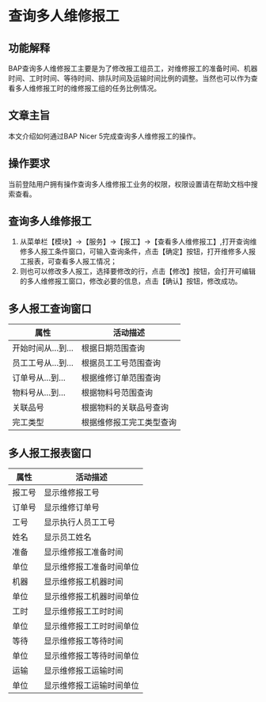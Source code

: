 # 查询多人维修报工

## 功能解释

BAP查询多人维修报工主要是为了修改报工组员工，对维修报工的准备时间、机器时间、工时时间、等待时间、排队时间及运输时间比例的调整。当然也可以作为查看多人维修报工时的维修报工组的任务比例情况。

## 文章主旨

本文介绍如何通过BAP Nicer 5完成查询多人维修报工的操作。

## 操作要求

当前登陆用户拥有操作查询多人维修报工业务的权限，权限设置请在帮助文档中搜索查看。

## 查询多人维修报工

1. 从菜单栏【模块】->【服务】->【报工】->【查看多人维修报工】,打开查询维修多人报工条件窗口，可输入查询条件，点击【确定】按钮，打开维修多人报工报表，可查看多人报工情况；
2. 则也可以修改多人报工，选择要修改的行，点击【修改】按钮，会打开可编辑的多人维修报工窗口，修改必要的信息，点击【确认】按钮，修改成功。

## 多人报工查询窗口

| **属性**       | **活动描述**             |
| -------------- | ------------------------ |
| 开始时间从…到… | 根据日期范围查询         |
| 员工工号从…到… | 根据员工工号范围查询     |
| 订单号从…到…   | 根据维修订单范围查询     |
| 物料号从…到…   | 根据物料号范围查询       |
| 关联品号       | 根据物料的关联品号查询   |
| 完工类型       | 根据维修报工完工类型查询 |

## 多人报工报表窗口

| **属性** | **活动描述**             |
| -------- | ------------------------ |
| 报工号   | 显示维修报工号           |
| 订单号   | 显示维修订单号           |
| 工号     | 显示执行人员工工号       |
| 姓名     | 显示员工姓名             |
| 准备     | 显示维修报工准备时间     |
| 单位     | 显示维修报工准备时间单位 |
| 机器     | 显示维修报工机器时间     |
| 单位     | 显示维修报工机器时间单位 |
| 工时     | 显示维修报工工时时间     |
| 单位     | 显示维修报工工时时间单位 |
| 等待     | 显示维修报工等待时间     |
| 单位     | 显示维修报工等待时间单位 |
| 运输     | 显示维修报工运输时间     |
| 单位     | 显示维修报工运输时间单位 |